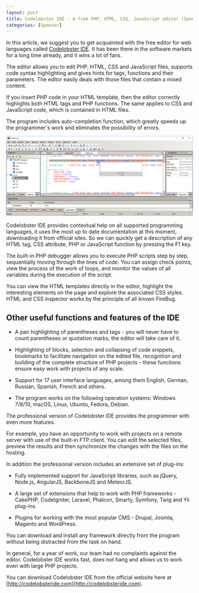 ```yaml
---
layout: post
title: Codelobster IDE - A free PHP, HTML, CSS, JavaScript editor (Sponsor)
categories: [Sponsor]
---
```


In this article, we suggest you to get acquainted with the free editor for web languages called [Codelobster IDE](http://codelobsteride.com/). It has been there in the software markets for a long time already, and it wins a lot of fans.

The editor allows you to edit PHP, HTML, CSS and JavaScript files, supports code syntax highlighting and gives hints for tags, functions and their parameters. The editor easily deals with those files that contain a mixed content.

If you insert PHP code in your HTML template, then the editor correctly highlights both HTML tags and PHP functions. The same applies to CSS and JavaScript code, which is contained in HTML files.

The program includes auto-completion function, which greatly speeds up the programmer's work and eliminates the possibility of errors.

![](/images/codelobster.jpg)

Codelobster IDE provides contextual help on all supported programming languages, it uses the most up to date documentation at this moment, downloading it from official sites. So we can quickly get a description of any HTML tag, CSS attribute, PHP or JavaScript function by pressing the F1 key. 

The built-in PHP debugger allows you to execute PHP scripts step by step, sequentially moving through the lines of code. You can assign check points, view the process of the work of loops, and monitor the values of all variables during the execution of the script.

You can view the HTML templates directly in the editor, highlight the interesting elements on the page and explore the associated CSS styles. HTML and CSS inspector works by the principle of all known FireBug.

## Other useful functions and features of the IDE

* A pair highlighting of parentheses and tags - you will never have to count parentheses or quotation marks, the editor will take care of it.

* Highlighting of blocks, selection and collapsing of code snippets, bookmarks to facilitate navigation on the edited file, recognition and building of the complete structure of PHP projects - these functions ensure easy work with projects of any scale.

* Support for 17 user interface languages, among them English, German, Russian, Spanish, French and others.

* The program works on the following operation systems: Windows 7/8/10, macOS, Linux, Ubuntu, Fedora, Debian.

The professional version of Codelobster IDE provides the programmer with even more features.

For example, you have an opportunity to work with projects on a remote server with use of the built-in FTP client. You can edit the selected files, preview the results and then synchronize the changes with the files on the hosting.

In addition the professional version includes an extensive set of plug-ins:

* Fully implemented support for JavaScript libraries, such as jQuery, Node.js, AngularJS, BackboneJS and MeteorJS.

* A large set of extensions that help to work with PHP frameworks - CakePHP, CodeIgniter, Laravel, Phalcon, Smarty, Symfony, Twig and Yii plug-ins.

* Plugins for working with the most popular CMS - Drupal, Joomla, Magento and WordPress.

You can download and install any framework directly from the program without being distracted from the task on hand.

In general, for a year of work, our team had no complaints against the editor. Codelobster IDE works fast, does not hang and allows us to work even with large PHP projects.

You can download Codelobster IDE from the official website here at [http://codelobsteride.com](http://codelobsteride.com).
